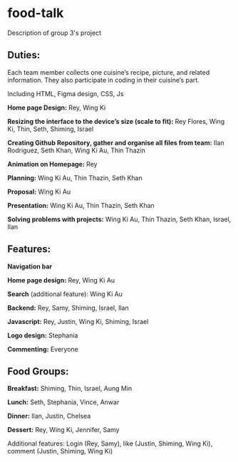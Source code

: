 # food-talk
Description of group 3's project

## Duties:
Each team member collects one cuisine’s recipe, picture, and related information. They also participate in coding in their cuisine’s part.

Including HTML, Figma design, CSS, Js

**Home page Design:** Rey, Wing Ki 

**Resizing the interface to the device’s size (scale to fit):** Rey Flores, Wing Ki, Thin, Seth, Shiming, Israel

**Creating Github Repository, gather and organise all files from team:** Ilan Rodriguez, Seth Khan, Wing Ki Au, Thin Thazin

**Animation on Homepage:** Rey

**Planning:** Wing Ki Au, Thin Thazin, Seth Khan

**Proposal:** Wing Ki Au

**Presentation:** Wing Ki Au, Thin Thazin, Seth Khan

**Solving problems with projects:** Wing Ki Au, Thin Thazin, Seth Khan, Israel, Ilan

## Features:
**Navigation bar**

**Home page design:** Rey, Wing Ki Au

**Search** (additional feature): Wing Ki Au

**Backend:** Rey, Samy, Shiming, Israel, Ilan

**Javascript:** Rey, Justin, Wing Ki, Shiming, Israel

**Logo design:** Stephania

**Commenting:** Everyone

## Food Groups:

**Breakfast:** Shiming, Thin, Israel, Aung Min

**Lunch:** Seth, Stephania, Vince, Anwar

**Dinner:** Ilan, Justin, Chelsea

**Dessert:** Rey, Wing Ki, Jennifer, Samy

Additional features: Login (Rey, Samy), like (Justin, Shiming, Wing Ki), comment (Justin, Shiming, Wing Ki)
